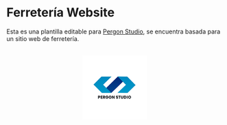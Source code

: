# Ferretería Website
Esta es una plantilla editable para [Pergon Studio](https://github.com/PergonStudio), se encuentra basada para un sitio web de ferretería.

<p align="center"> <br>
     <a href="https://github.com/PergonStudio"/a>
      <img width="150" heigth="150" src="https://github.com/PergonStudio/PergonStudio/blob/main/Logo%20README.png">
  </a>
</p>
